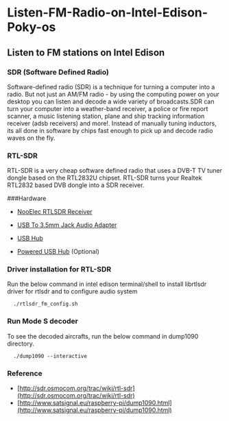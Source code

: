 # Listen-FM-Radio-on-Intel-Edison-Poky-os
## Listen to FM stations on Intel Edison

### SDR (Software Defined Radio)


  Software-defined radio (SDR) is a technique for turning a computer into a radio. But not just
  an AM/FM radio - by using the computing power on your desktop you can listen and decode a wide 
  variety of broadcasts.SDR can turn your computer into a weather-band receiver, a police or fire
  report scanner, a music listening station, plane and ship tracking information receiver (adsb 
  receivers) and more!. Instead of manually tuning inductors, its all done in software by chips 
  fast enough to pick up and decode radio waves on the fly.


### RTL-SDR


  RTL-SDR is a very cheap software defined radio that uses a DVB-T TV tuner dongle based on the 
  RTL2832U chipset. RTL-SDR turns your Realtek RTL2832 based DVB dongle into a SDR receiver.
 
      
###Hardware
     
      
  * [NooElec RTLSDR Receiver](https://www.nooelec.com/store/sdr/sdr-receivers/nesdr-mini-rtl2832-r820t.html)
  
  * [USB To 3.5mm Jack Audio Adapter](http://www.amazon.in/Logitech-3-5mm-Jack-Audio-Adapter/dp/B0058P0I2C)
  
  * [USB Hub](http://www.amazon.in/Belkin-F5U407-4-Port-Ultra-Black/dp/B005UUY25E?tag=googinhydr18418-21&tag=googinkenshoo-21&ascsubtag=8dc2c2fb-30f4-4e8a-9b5c-9e087d2b8be3)

  * [Powered USB Hub](http://www.ebay.in/itm/Transcend-TS-HUB3K-HUB3-4-Port-3-0-USB-HUB-/281844012605?hash=item419f36563d:g:LKoAAOSw7PBToA8D) (Optional)
 
      
### Driver installation for RTL-SDR
  
      
  Run the below command in intel edison terminal/shell to install librtlsdr driver for rtlsdr and to
  configure audio system
          
      ./rtlsdr_fm_config.sh
      
### Run Mode S decoder


  To see the decoded aircrafts, run the below command in dump1090 directory.
  
      ./dump1090 --interactive
      
### Reference

* [http://sdr.osmocom.org/trac/wiki/rtl-sdr](http://sdr.osmocom.org/trac/wiki/rtl-sdr)
* [http://www.satsignal.eu/raspberry-pi/dump1090.html](http://www.satsignal.eu/raspberry-pi/dump1090.html)
          
          
      

